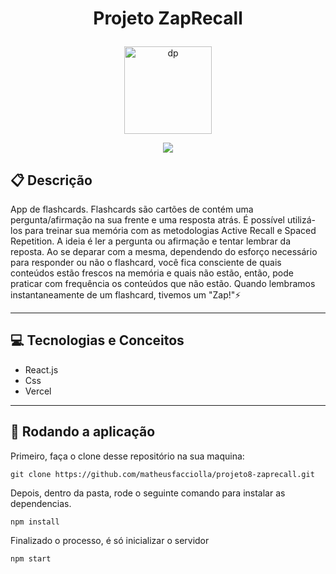 # <p align = "center"> Projeto ZapRecall </p>

<p align="center">
   <img src="https://notion-emojis.s3-us-west-2.amazonaws.com/prod/svg-twitter/26a1.svg" alt="dp" height="140" width="140"/>
</p>


<p align = "center">
   <img src="https://img.shields.io/badge/author-Matheus_Tassi-4dae71?style=flat-square" />
</p>

## :clipboard: Descrição

App de flashcards. Flashcards são cartões de contém uma pergunta/afirmação na sua frente e uma resposta atrás. É possível utilizá-los para treinar sua memória com as metodologias Active Recall e Spaced Repetition. A ideia é ler a pergunta ou afirmação e tentar lembrar da reposta. Ao se deparar com a mesma, dependendo do esforço necessário para responder ou não o flashcard, você fica consciente de quais conteúdos estão frescos na memória e quais não estão, então, pode praticar com frequência os conteúdos que não estão. Quando lembramos instantaneamente de um flashcard, tivemos um "Zap!"⚡

---

## :computer: Tecnologias e Conceitos

- React.js
- Css
- Vercel

---

## 🏁 Rodando a aplicação

Primeiro, faça o clone desse repositório na sua maquina:

```
git clone https://github.com/matheusfacciolla/projeto8-zaprecall.git
```

Depois, dentro da pasta, rode o seguinte comando para instalar as dependencias.

```
npm install
```

Finalizado o processo, é só inicializar o servidor

```
npm start
```